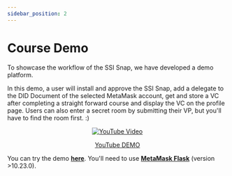 ```yaml
---
sidebar_position: 2
---
```


# Course Demo

To showcase the workflow of the SSI Snap, we have developed a demo platform.

In this demo, a user will install and approve the SSI Snap, add a delegate to the DID Document of the selected MetaMask account, get and store a VC after completing a straight forward course and display the VC on the profile page. Users can also enter a secret room by submitting their VP, but you'll have to find the room first. :)

<center>

[![YouTube Video](https://img.youtube.com/vi/LX40LsSipM8/0.jpg)](https://www.youtube.com/watch?v=LX40LsSipM8)

[YouTube DEMO](https://www.youtube.com/watch?v=LX40LsSipM8)

</center>

You can try the demo **[here](https://blockchain-lab-um.github.io/course-dapp/)**. You'll need to use **[MetaMask Flask](https://metamask.io/flask/)** (version >10.23.0).
